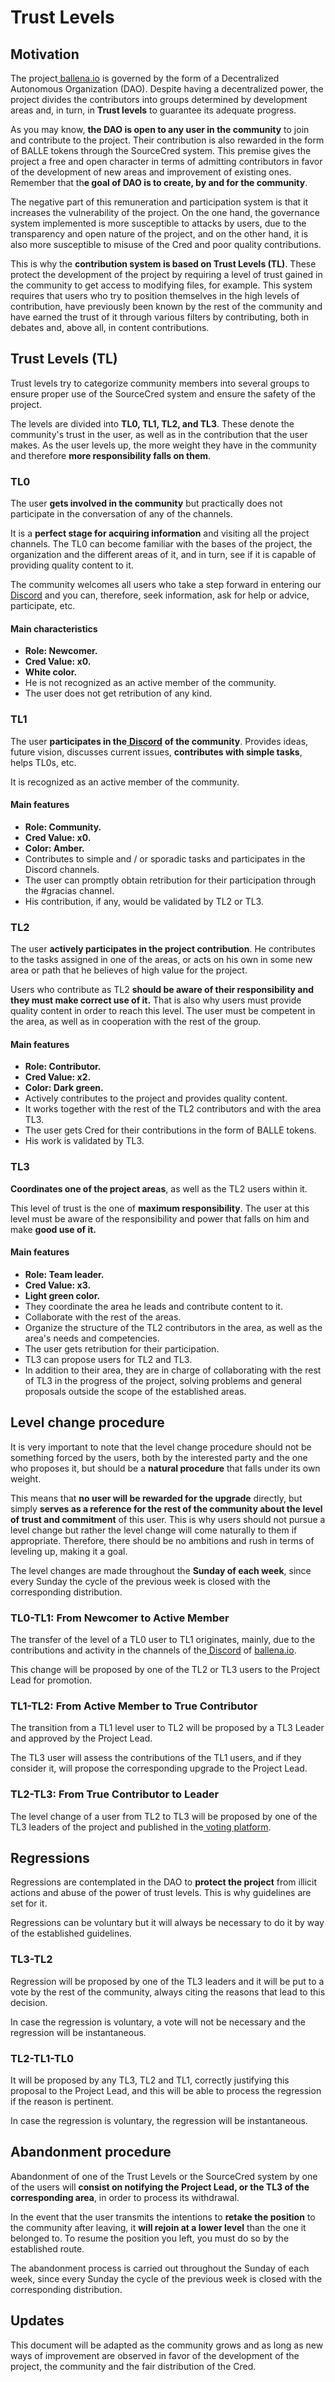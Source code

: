 # Trust Levels

## **Motivation**

The project[ ballena.io](https://ballena.io/) is governed by the form of a Decentralized Autonomous Organization \(DAO\). Despite having a decentralized power, the project divides the contributors into groups determined by development areas and, in turn, in **Trust levels** to guarantee its adequate progress.

As you may know, **the DAO is open to any user in the community** to join and contribute to the project. Their contribution is also rewarded in the form of BALLE tokens through the SourceCred system. This premise gives the project a free and open character in terms of admitting contributors in favor of the development of new areas and improvement of existing ones. Remember that th**e goal of DAO is to create, by and for the community**.

The negative part of this remuneration and participation system is that it increases the vulnerability of the project. On the one hand, the governance system implemented is more susceptible to attacks by users, due to the transparency and open nature of the project, and on the other hand, it is also more susceptible to misuse of the Cred and poor quality contributions.

This is why the **contribution system is based on Trust Levels \(TL\)**. These protect the development of the project by requiring a level of trust gained in the community to get access to modifying files, for example. This system requires that users who try to position themselves in the high levels of contribution, have previously been known by the rest of the community and have earned the trust of it through various filters by contributing, both in debates and, above all, in content contributions.

## **Trust Levels \(TL\)**

Trust levels try to categorize community members into several groups to ensure proper use of the SourceCred system and ensure the safety of the project.

The levels are divided into **TL0, TL1, TL2, and TL3**. These denote the community's trust in the user, as well as in the contribution that the user makes. As the user levels up, the more weight they have in the community and therefore **more responsibility falls on them**.



### **TL0**

The user **gets involved in the community** but practically does not participate in the conversation of any of the channels.

It is a **perfect stage for acquiring information** and visiting all the project channels. The TL0 can become familiar with the bases of the project, the organization and the different areas of it, and in turn, see if it is capable of providing quality content to it.

The community welcomes all users who take a step forward in entering our[ Discord](https://discord.gg/X3XHjtsS) and you can, therefore, seek information, ask for help or advice, participate, etc.

#### Main characteristics

* **Role: Newcomer.**
* **Cred Value: x0.**
* **White color.**
* He is not recognized as an active member of the community.
* The user does not get retribution of any kind.





### **TL1**

The user **participates in the**[ **Discord**](https://discord.gg/X3XHjtsS) **of the community**. Provides ideas, future vision, discusses current issues, **contributes with simple tasks**, helps TL0s, etc.

It is recognized as an active member of the community.

#### Main features

* **Role: Community.**
* **Cred Value: x0.**
* **Color: Amber.**
* Contributes to simple and / or sporadic tasks and participates in the Discord channels.
* The user can promptly obtain retribution for their participation through the \#gracias channel.
* His contribution, if any, would be validated by TL2 or TL3.





### **TL2**

The user **actively participates in the project contribution**. He contributes to the tasks assigned in one of the areas, or acts on his own in some new area or path that he believes of high value for the project.

Users who contribute as TL2 **should be aware of their responsibility and they must make correct use of it.** That is also why users must provide quality content in order to reach this level. The user must be competent in the area, as well as in cooperation with the rest of the group.

#### Main features

* **Role: Contributor.**
* **Cred Value: x2.**
* **Color: Dark green.**
* Actively contributes to the project and provides quality content.
* It works together with the rest of the TL2 contributors and with the area TL3.
* The user gets Cred for their contributions in the form of BALLE tokens.
* His work is validated by TL3.





### **TL3**

**Coordinates one of the project areas**, as well as the TL2 users within it.

This level of trust is the one of **maximum responsibility**. The user at this level must be aware of the responsibility and power that falls on him and make **good use of it.**

#### Main features

* **Role: Team leader.**
* **Cred Value: x3.**
* **Light green color.**
* They coordinate the area he leads and contribute content to it.
* Collaborate with the rest of the areas.
* Organize the structure of the TL2 contributors in the area, as well as the area's needs and competencies.
* The user gets retribution for their participation.
* TL3 can propose users for TL2 and TL3.
* In addition to their area, they are in charge of collaborating with the rest of TL3 in the progress of the project, solving problems and general proposals outside the scope of the established areas.

## **Level change procedure**

It is very important to note that the level change procedure should not be something forced by the users, both by the interested party and the one who proposes it, but should be a **natural procedure** that falls under its own weight.

This means that **no user will be rewarded for the upgrade** directly, but simply **serves as a reference for the rest of the community about the level of trust and commitment** of this user. This is why users should not pursue a level change but rather the level change will come naturally to them if appropriate. Therefore, there should be no ambitions and rush in terms of leveling up, making it a goal.

The level changes are made throughout the **Sunday of each week**, since every Sunday the cycle of the previous week is closed with the corresponding distribution.



### **TL0-TL1: From Newcomer to Active Member**

The transfer of the level of a TL0 user to TL1 originates, mainly, due to the contributions and activity  in the channels of the[ Discord](https://discord.gg/X3XHjtsS) of [ballena.io](https://ballena.io/).

This change will be proposed by one of the TL2 or TL3 users to the Project Lead for promotion.

### **TL1-TL2: From Active Member to True Contributor**

The transition from a TL1 level user to TL2 will be proposed by a TL3 Leader and approved by the Project Lead.

The TL3 user will assess the contributions of the TL1 users, and if they consider it, will propose the corresponding upgrade to the Project Lead.

### **TL2-TL3: From True Contributor to Leader**

The level change of a user from TL2 to TL3 will be proposed by one of the TL3 leaders of the project and published in the[ voting platform](https://vote.ballena.io/#/).

## **Regressions**

Regressions are contemplated in the DAO to **protect the project** from illicit actions and abuse of the power of trust levels. This is why guidelines are set for it.

Regressions can be voluntary but it will always be necessary to do it by way of the established guidelines.

### **TL3-TL2**

Regression will be proposed by one of the TL3 leaders and it will be put to a vote by the rest of the community, always citing the reasons that lead to this decision.

In case the regression is voluntary, a vote will not be necessary and the regression will be instantaneous.

### **TL2-TL1-TL0**

It will be proposed by any TL3, TL2 and TL1, correctly justifying this proposal to the Project Lead, and this will be able to process the regression if the reason is pertinent.

In case the regression is voluntary, the regression will be instantaneous.

## **Abandonment procedure**

Abandonment of one of the Trust Levels or the SourceCred system by one of the users will **consist on notifying the Project Lead, or the TL3 of the corresponding area**, in order to process its withdrawal.

In the event that the user transmits the intentions to **retake the position** to the community after leaving, it **will rejoin at a lower level** than the one it belonged to. To resume the position you left, you must do so by the established route.

The abandonment process is carried out throughout the Sunday of each week, since every Sunday the cycle of the previous week is closed with the corresponding distribution.

## **Updates**

This document will be adapted as the community grows and as long as new ways of improvement are observed in favor of the development of the project, the community and the fair distribution of the Cred.





